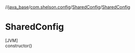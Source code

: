 //[java_base](../../../index.md)/[com.shelson.config](../index.md)/[SharedConfig](index.md)/[SharedConfig](-shared-config.md)

# SharedConfig

[JVM]\
constructor()
